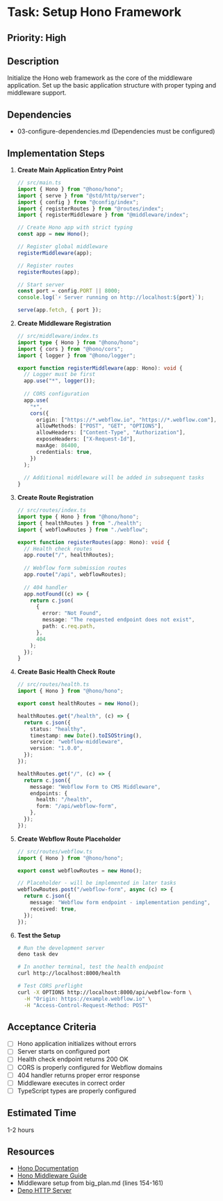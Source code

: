 # Task: Setup Hono Framework

## Priority: High

## Description
Initialize the Hono web framework as the core of the middleware application. Set up the basic application structure with proper typing and middleware support.

## Dependencies
- 03-configure-dependencies.md (Dependencies must be configured)

## Implementation Steps

1. **Create Main Application Entry Point**
   ```typescript
   // src/main.ts
   import { Hono } from "@hono/hono";
   import { serve } from "@std/http/server";
   import { config } from "@config/index";
   import { registerRoutes } from "@routes/index";
   import { registerMiddleware } from "@middleware/index";
   
   // Create Hono app with strict typing
   const app = new Hono();
   
   // Register global middleware
   registerMiddleware(app);
   
   // Register routes
   registerRoutes(app);
   
   // Start server
   const port = config.PORT || 8000;
   console.log(`⚡ Server running on http://localhost:${port}`);
   
   serve(app.fetch, { port });
   ```

2. **Create Middleware Registration**
   ```typescript
   // src/middleware/index.ts
   import type { Hono } from "@hono/hono";
   import { cors } from "@hono/cors";
   import { logger } from "@hono/logger";
   
   export function registerMiddleware(app: Hono): void {
     // Logger must be first
     app.use("*", logger());
     
     // CORS configuration
     app.use(
       "*",
       cors({
         origin: ["https://*.webflow.io", "https://*.webflow.com"],
         allowMethods: ["POST", "GET", "OPTIONS"],
         allowHeaders: ["Content-Type", "Authorization"],
         exposeHeaders: ["X-Request-Id"],
         maxAge: 86400,
         credentials: true,
       })
     );
     
     // Additional middleware will be added in subsequent tasks
   }
   ```

3. **Create Route Registration**
   ```typescript
   // src/routes/index.ts
   import type { Hono } from "@hono/hono";
   import { healthRoutes } from "./health";
   import { webflowRoutes } from "./webflow";
   
   export function registerRoutes(app: Hono): void {
     // Health check routes
     app.route("/", healthRoutes);
     
     // Webflow form submission routes
     app.route("/api", webflowRoutes);
     
     // 404 handler
     app.notFound((c) => {
       return c.json(
         {
           error: "Not Found",
           message: "The requested endpoint does not exist",
           path: c.req.path,
         },
         404
       );
     });
   }
   ```

4. **Create Basic Health Check Route**
   ```typescript
   // src/routes/health.ts
   import { Hono } from "@hono/hono";
   
   export const healthRoutes = new Hono();
   
   healthRoutes.get("/health", (c) => {
     return c.json({
       status: "healthy",
       timestamp: new Date().toISOString(),
       service: "webflow-middleware",
       version: "1.0.0",
     });
   });
   
   healthRoutes.get("/", (c) => {
     return c.json({
       message: "Webflow Form to CMS Middleware",
       endpoints: {
         health: "/health",
         form: "/api/webflow-form",
       },
     });
   });
   ```

5. **Create Webflow Route Placeholder**
   ```typescript
   // src/routes/webflow.ts
   import { Hono } from "@hono/hono";
   
   export const webflowRoutes = new Hono();
   
   // Placeholder - will be implemented in later tasks
   webflowRoutes.post("/webflow-form", async (c) => {
     return c.json({
       message: "Webflow form endpoint - implementation pending",
       received: true,
     });
   });
   ```

6. **Test the Setup**
   ```bash
   # Run the development server
   deno task dev
   
   # In another terminal, test the health endpoint
   curl http://localhost:8000/health
   
   # Test CORS preflight
   curl -X OPTIONS http://localhost:8000/api/webflow-form \
     -H "Origin: https://example.webflow.io" \
     -H "Access-Control-Request-Method: POST"
   ```

## Acceptance Criteria
- [ ] Hono application initializes without errors
- [ ] Server starts on configured port
- [ ] Health check endpoint returns 200 OK
- [ ] CORS is properly configured for Webflow domains
- [ ] 404 handler returns proper error response
- [ ] Middleware executes in correct order
- [ ] TypeScript types are properly configured

## Estimated Time
1-2 hours

## Resources
- [Hono Documentation](https://hono.dev/)
- [Hono Middleware Guide](https://hono.dev/middleware/builtin/cors)
- Middleware setup from big_plan.md (lines 154-161)
- [Deno HTTP Server](https://deno.land/std/http/server.ts)